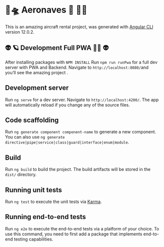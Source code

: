 # 🚀🛸 Aeronaves  🚀 👨‍🚀

This is an amazing aircraft rental project, was generated with [Angular CLI](https://github.com/angular/angular-cli) version 12.0.2.

##  :alien: 🪐 Development Full PWA :astronaut: :alien:

After installing packages with `NPM INSTALL` Run `npm run runPwa` for a full dev server with PWA and Backend. Navigate to `http://localhost:8080/`and you’ll see the amazing project .

## Development server

Run `ng serve` for a dev server. Navigate to `http://localhost:4200/`. The app will automatically reload if you change any of the source files.

## Code scaffolding

Run `ng generate component component-name` to generate a new component. You can also use `ng generate directive|pipe|service|class|guard|interface|enum|module`.

## Build

Run `ng build` to build the project. The build artifacts will be stored in the `dist/` directory.

## Running unit tests

Run `ng test` to execute the unit tests via [Karma](https://karma-runner.github.io).

## Running end-to-end tests

Run `ng e2e` to execute the end-to-end tests via a platform of your choice. To use this command, you need to first add a package that implements end-to-end testing capabilities.
